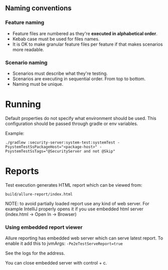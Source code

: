 ## Naming conventions
### Feature naming
* Feature files are numbered as they're **executed in alphabetical order**.
* Kebab case must be used for files names.
* It is OK to make granular feature files per feature if that makes scenarios more readable.

### Scenario naming
* Scenarios must describe what they're testing.
* Scenarios are executing in sequential order. From top to bottom.
* Naming must be unique.

# Running

Default properties do not specify what environment should be used. This configuration should be passed through gradle or
env variables.

Example:

```
./gradlew :security-server:system-test:systemTest -PsystemTestSsPackageHost="<package-host>" -PsystemTestSsTags="@SecurityServer and not @Skip"
```

# Reports

Test execution generates HTML report which can be viewed from:

```
build/allure-report/index.html
```

NOTE: to avoid partially loaded report use any kind of web server. For example IntelliJ properly opens it if you use
embedded html server (index.html -> Open In -> Browser)

### Using embedded report viewer

Allure reporting has embedded web server which can serve latest report. To enable it add this to jvmArgs:
``
-Pe2eTestServeReport=true
``

See the logs for the address.

You can close embedded server with control + c.


